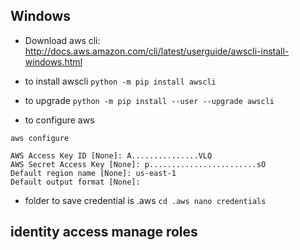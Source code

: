 ## Windows

* Download aws cli:
http://docs.aws.amazon.com/cli/latest/userguide/awscli-install-windows.html

* to install awscli
`
python -m pip install awscli
`

* to upgrade
`
python -m pip install --user --upgrade awscli
`

* to configure aws

```
aws configure

AWS Access Key ID [None]: A...............VLQ
AWS Secret Access Key [None]: p........................sO
Default region name [None]: us-east-1
Default output format [None]:
```

* folder to save credential is .aws
`
cd .aws
nano credentials
`

## identity access manage roles